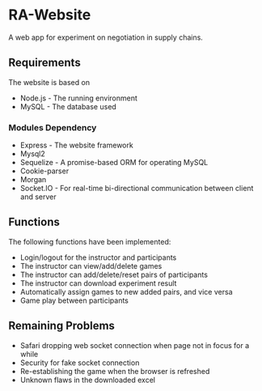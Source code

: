 # RA-Website

A web app for experiment on negotiation in supply chains.

## Requirements

The website is based on 

* Node.js - The running environment
* MySQL - The database used

### Modules Dependency

* Express - The website framework
* Mysql2
* Sequelize - A promise-based ORM for operating MySQL
* Cookie-parser
* Morgan 
* Socket.IO - For real-time bi-directional communication between client and server

## Functions 

The following functions have been implemented:

* Login/logout for the instructor and participants
* The instructor can view/add/delete games
* The instructor can add/delete/reset pairs of participants
* The instructor can download experiment result
* Automatically assign games to new added pairs, and vice versa
* Game play between participants

## Remaining Problems

* Safari dropping web socket connection when page not in focus for a while
* Security for fake socket connection
* Re-establishing the game when the browser is refreshed
* Unknown flaws in the downloaded excel 
